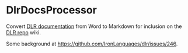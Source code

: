 # DlrDocsProcessor
Convert [DLR documentation](https://github.com/IronLanguages/dlr/tree/master/Docs) from Word to Markdown for inclusion on the [DLR repo](https://github.com/IronLanguages/dlr) wiki.

Some background at https://github.com/IronLanguages/dlr/issues/246.
